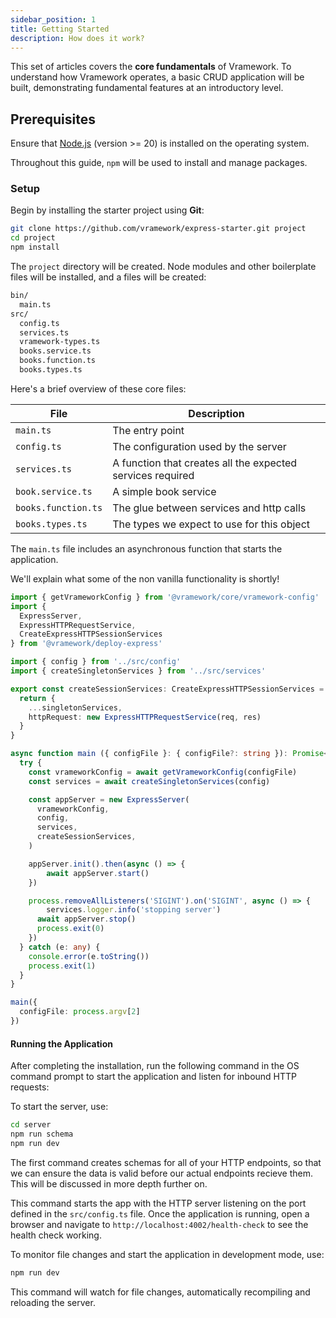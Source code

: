 ```yaml
---
sidebar_position: 1
title: Getting Started
description: How does it work?
---
```


This set of articles covers the **core fundamentals** of Vramework. To understand how Vramework operates, a basic CRUD application will be built, demonstrating fundamental features at an introductory level.

## Prerequisites

Ensure that [Node.js](https://nodejs.org) (version >= 20) is installed on the operating system.

Throughout this guide, `npm` will be used to install and manage packages.

### Setup

Begin by installing the starter project using **Git**:

```bash
git clone https://github.com/vramework/express-starter.git project
cd project
npm install
```

The `project` directory will be created. Node modules and other boilerplate files will be installed, and a files will be created:

```bash
bin/
  main.ts
src/
  config.ts
  services.ts
  vramework-types.ts
  books.service.ts
  books.function.ts
  books.types.ts
```

Here's a brief overview of these core files:

| **File**                    | **Description**                                                                                             |
|-----------------------------|-------------------------------------------------------------------------------------------------------------|
| `main.ts`                   | The entry point                                                                                           |
| `config.ts`                 | The configuration used by the server                                                                      |
| `services.ts`               | A function that creates all the expected services required                                                 |
| `book.service.ts` | A simple book service                                                                                     |
| `books.function.ts`  | The glue between services and http calls   
| `books.types.ts`  | The types we expect to use for this object                                                            |

The `main.ts` file includes an asynchronous function that starts the application.

We'll explain what some of the non vanilla functionality is shortly!

```typescript
import { getVrameworkConfig } from '@vramework/core/vramework-config'
import { 
  ExpressServer, 
  ExpressHTTPRequestService, 
  CreateExpressHTTPSessionServices
} from '@vramework/deploy-express'

import { config } from '../src/config'
import { createSingletonServices } from '../src/services'

export const createSessionServices: CreateExpressHTTPSessionServices = async (singletonServices, _session, { req, res }) => {
  return {
    ...singletonServices,
    httpRequest: new ExpressHTTPRequestService(req, res)
  }
}

async function main ({ configFile }: { configFile?: string }): Promise<void> {
  try {
    const vrameworkConfig = await getVrameworkConfig(configFile)
    const services = await createSingletonServices(config)

    const appServer = new ExpressServer(
      vrameworkConfig,
      config, 
      services,
      createSessionServices,
    )

    appServer.init().then(async () => {
        await appServer.start()
    })

    process.removeAllListeners('SIGINT').on('SIGINT', async () => {
        services.logger.info('stopping server')
      await appServer.stop()
      process.exit(0)
    })
  } catch (e: any) {
    console.error(e.toString())
    process.exit(1)
  }
}

main({
  configFile: process.argv[2]
})
```

#### Running the Application

After completing the installation, run the following command in the OS command prompt to start the application and listen for inbound HTTP requests:

To start the server, use:

```bash
cd server
npm run schema
npm run dev
```

The first command creates schemas for all of your HTTP endpoints, so that we can ensure the data is valid before our actual endpoints recieve them. This will be discussed in more depth further on.

This command starts the app with the HTTP server listening on the port defined in the `src/config.ts` file. Once the application is running, open a browser and navigate to `http://localhost:4002/health-check` to see the health check working.

To monitor file changes and start the application in development mode, use:

```bash
npm run dev
```

This command will watch for file changes, automatically recompiling and reloading the server.

